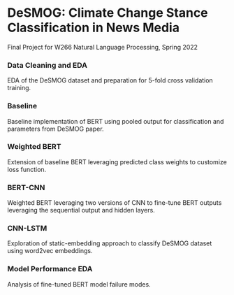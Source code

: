 # DeSMOG: Climate Change Stance Classification in News Media
Final Project for W266 Natural Language Processing, Spring 2022

### Data Cleaning and EDA
EDA of the DeSMOG dataset and preparation for 5-fold cross validation training. 

### Baseline
Baseline implementation of BERT using pooled output for classification and parameters from DeSMOG paper.

### Weighted BERT
Extension of baseline BERT leveraging predicted class weights to customize loss function. 

### BERT-CNN
Weighted BERT leveraging two versions of CNN to fine-tune BERT outputs leveraging the sequential output and hidden layers. 

### CNN-LSTM
Exploration of static-embedding approach to classify DeSMOG dataset using word2vec embeddings. 

### Model Performance EDA
Analysis of fine-tuned BERT model failure modes. 